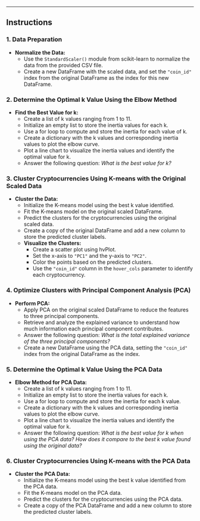 

---

## Instructions

### 1. Data Preparation

- **Normalize the Data:**
  - Use the `StandardScaler()` module from scikit-learn to normalize the data from the provided CSV file.
  - Create a new DataFrame with the scaled data, and set the `"coin_id"` index from the original DataFrame as the index for this new DataFrame.

### 2. Determine the Optimal k Value Using the Elbow Method

- **Find the Best Value for k:**
  - Create a list of k values ranging from 1 to 11.
  - Initialize an empty list to store the inertia values for each k.
  - Use a for loop to compute and store the inertia for each value of k.
  - Create a dictionary with the k values and corresponding inertia values to plot the elbow curve.
  - Plot a line chart to visualize the inertia values and identify the optimal value for k.
  - Answer the following question: *What is the best value for k?*

### 3. Cluster Cryptocurrencies Using K-means with the Original Scaled Data

- **Cluster the Data:**
  - Initialize the K-means model using the best k value identified.
  - Fit the K-means model on the original scaled DataFrame.
  - Predict the clusters for the cryptocurrencies using the original scaled data.
  - Create a copy of the original DataFrame and add a new column to store the predicted cluster labels.
  - **Visualize the Clusters:**
    - Create a scatter plot using hvPlot.
    - Set the x-axis to `"PC1"` and the y-axis to `"PC2"`.
    - Color the points based on the predicted clusters.
    - Use the `"coin_id"` column in the `hover_cols` parameter to identify each cryptocurrency.

### 4. Optimize Clusters with Principal Component Analysis (PCA)

- **Perform PCA:**
  - Apply PCA on the original scaled DataFrame to reduce the features to three principal components.
  - Retrieve and analyze the explained variance to understand how much information each principal component contributes.
  - Answer the following question: *What is the total explained variance of the three principal components?*
  - Create a new DataFrame using the PCA data, setting the `"coin_id"` index from the original DataFrame as the index.

### 5. Determine the Optimal k Value Using the PCA Data

- **Elbow Method for PCA Data:**
  - Create a list of k values ranging from 1 to 11.
  - Initialize an empty list to store the inertia values for each k.
  - Use a for loop to compute and store the inertia for each k value.
  - Create a dictionary with the k values and corresponding inertia values to plot the elbow curve.
  - Plot a line chart to visualize the inertia values and identify the optimal value for k.
  - Answer the following question: *What is the best value for k when using the PCA data? How does it compare to the best k value found using the original data?*

### 6. Cluster Cryptocurrencies Using K-means with the PCA Data

- **Cluster the PCA Data:**
  - Initialize the K-means model using the best k value identified from the PCA data.
  - Fit the K-means model on the PCA data.
  - Predict the clusters for the cryptocurrencies using the PCA data.
  - Create a copy of the PCA DataFrame and add a new column to store the predicted cluster labels.
 

